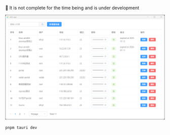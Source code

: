 👷 It is not complete for the time being and is under development

![DEMO](./app.png)

```bash
pnpm tauri dev
```
